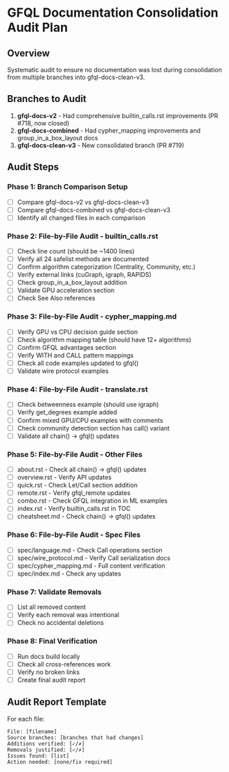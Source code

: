 # GFQL Documentation Consolidation Audit Plan

## Overview
Systematic audit to ensure no documentation was lost during consolidation from multiple branches into gfql-docs-clean-v3.

## Branches to Audit
1. **gfql-docs-v2** - Had comprehensive builtin_calls.rst improvements (PR #718, now closed)
2. **gfql-docs-combined** - Had cypher_mapping improvements and group_in_a_box_layout docs
3. **gfql-docs-clean-v3** - New consolidated branch (PR #719)

## Audit Steps

### Phase 1: Branch Comparison Setup
- [ ] Compare gfql-docs-v2 vs gfql-docs-clean-v3
- [ ] Compare gfql-docs-combined vs gfql-docs-clean-v3
- [ ] Identify all changed files in each comparison

### Phase 2: File-by-File Audit - builtin_calls.rst
- [ ] Check line count (should be ~1400 lines)
- [ ] Verify all 24 safelist methods are documented
- [ ] Confirm algorithm categorization (Centrality, Community, etc.)
- [ ] Verify external links (cuGraph, igraph, RAPIDS)
- [ ] Check group_in_a_box_layout addition
- [ ] Validate GPU acceleration section
- [ ] Check See Also references

### Phase 3: File-by-File Audit - cypher_mapping.md
- [ ] Verify GPU vs CPU decision guide section
- [ ] Check algorithm mapping table (should have 12+ algorithms)
- [ ] Confirm GFQL advantages section
- [ ] Verify WITH and CALL pattern mappings
- [ ] Check all code examples updated to gfql()
- [ ] Validate wire protocol examples

### Phase 4: File-by-File Audit - translate.rst
- [ ] Check betweenness example (should use igraph)
- [ ] Verify get_degrees example added
- [ ] Confirm mixed GPU/CPU examples with comments
- [ ] Check community detection section has call() variant
- [ ] Validate all chain() → gfql() updates

### Phase 5: File-by-File Audit - Other Files
- [ ] about.rst - Check all chain() → gfql() updates
- [ ] overview.rst - Verify API updates
- [ ] quick.rst - Check Let/Call section addition
- [ ] remote.rst - Verify gfql_remote updates
- [ ] combo.rst - Check GFQL integration in ML examples
- [ ] index.rst - Verify builtin_calls.rst in TOC
- [ ] cheatsheet.md - Check chain() → gfql() updates

### Phase 6: File-by-File Audit - Spec Files
- [ ] spec/language.md - Check Call operations section
- [ ] spec/wire_protocol.md - Verify Call serialization docs
- [ ] spec/cypher_mapping.md - Full content verification
- [ ] spec/index.md - Check any updates

### Phase 7: Validate Removals
- [ ] List all removed content
- [ ] Verify each removal was intentional
- [ ] Check no accidental deletions

### Phase 8: Final Verification
- [ ] Run docs build locally
- [ ] Check all cross-references work
- [ ] Verify no broken links
- [ ] Create final audit report

## Audit Report Template
For each file:
```
File: [filename]
Source branches: [branches that had changes]
Additions verified: [✓/✗]
Removals justified: [✓/✗]
Issues found: [list]
Action needed: [none/fix required]
```